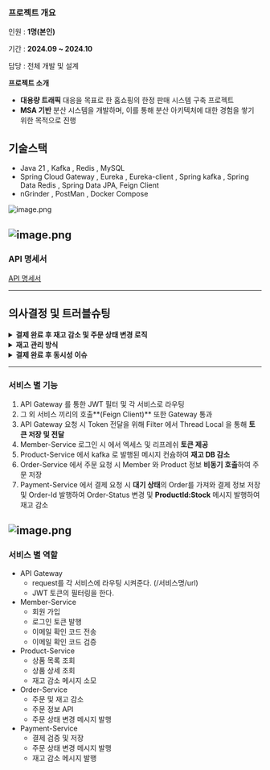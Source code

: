 ### 프로젝트 개요

인원 : **1명(본인)**

기간 : **2024.09 ~ 2024.10**

담당 : 전체 개발 및 설계

**프로젝트 소개**

- **대용량 트래픽** 대응을 목표로 한 홈쇼핑의 한정 판매 시스템 구축 프로젝트
- **MSA 기반** 분산 시스템을 개발하며, 이를 통해 분산 아키텍처에 대한 경험을 쌓기 위한 목적으로 진행

## 기술스택

- Java 21 , Kafka , Redis , MySQL
- Spring Cloud Gateway , Eureka , Eureka-client , Spring kafka , Spring Data Redis , Spring Data JPA, Feign Client
- nGrinder , PostMan , Docker Compose

![image.png](https://file.notion.so/f/f/04134d59-90bb-48a2-b600-8335846e6312/be53300a-75a6-484e-9a07-01861f961c7b/image.png?table=block&id=1439a382-c1a2-80cc-a0fe-fd0f9d8a7b69&spaceId=04134d59-90bb-48a2-b600-8335846e6312&expirationTimestamp=1733140800000&signature=FFYb5rmcTausKNs_7PNKae68CW_T0NUbq7-5PTemQKM&downloadName=image.png)

![image.png](https://file.notion.so/f/f/04134d59-90bb-48a2-b600-8335846e6312/83975f94-7cd1-46de-92f6-55995783f6d5/image.png?table=block&id=14f9a382-c1a2-8097-9d15-fc1d0ac52a10&spaceId=04134d59-90bb-48a2-b600-8335846e6312&expirationTimestamp=1733140800000&signature=1Nu3kr0vVa9L9wMdFQXD08hNZEvYFZ4EnrANF29vbWM&downloadName=image.png)
---

### API 명세서

[API 명세서](https://www.notion.so/13f9a382c1a2804896bbd94871f287d3?pvs=21)

---
## 의사결정 및 트러블슈팅
<details>
        
<summary><b>결제 완료 후 재고 감소 및 주문 상태 변경 로직</b></summary>
<br>

***재고 반영 Flow***

![image.png](https://file.notion.so/f/f/04134d59-90bb-48a2-b600-8335846e6312/25602d61-fe41-4900-b55e-15b98681b35b/image.png?table=block&id=14f9a382-c1a2-8004-bc89-fc282b394a08&spaceId=04134d59-90bb-48a2-b600-8335846e6312&expirationTimestamp=1733140800000&signature=2mL_75NGZD-Avn9p_NSoLIK66dkxcYrHkiE8yn6ogA0&downloadName=image.png)
    
- **Kafka** 를 통해 결제 시 일시적으로 몰릴 수 있는 **재고 변동을 DB 부하**를 줄이기 위하여 **대규모 데이터 처리에 이점**을 가진 kafka 통하여 처리하도록 하였고 그 외 **UX 를 높이기 위해** 관심사 외의 작업을 메시지를 발행하여 처리
- **Kafka** vs **RabbitMQ**
- 휘발성 : 카프카는 메시지를 가져가더라도 EventStreamer 에 저장하여 재생 가능하지만 RabbitMQ는 삭제해 불가능

</details>

<details>
<summary><b>재고 관리 방식</b></b></summary> 
<br>

![image.png](https://file.notion.so/f/f/04134d59-90bb-48a2-b600-8335846e6312/fd9b22e0-7753-4c18-9a11-23cd45b574b1/image.png?table=block&id=14f9a382-c1a2-8056-b334-e6f260b7337a&spaceId=04134d59-90bb-48a2-b600-8335846e6312&expirationTimestamp=1733140800000&signature=cVp_dU2Vy-t-8O-NvxK5UNt9dVXfM7mz_Km_1ngBtQw&downloadName=image.png)
    
- **Redis** 를 통해 도메인 특성 상 구매 속도가 **빨라야하며 재고에 오류가 있어선 안된다** 생각하여 InMemory DB인 레디스를 선택하여 이를 통해 빠른 조회에 원자적 연산을 더불어 동시성 제어를 하였습니다.
- 재고를 감소 한 후 감소한 값이 0 미만이라면 재고가 부족하다 판단하고 application 레벨에서 이를 체크하고 복구하는 로직으로 작성하였으나 감소한 시점에 또 다른 요청이 오면 해당 요청이 통과해야 하는 재고임에도 실패하는 문제 발생
- **루아스크립트** vs 분산 락
  - 루아스크립트
    - 레디스 내에서 로직이 가능
      - 이를 통해 원자적 연산으로 다른 클라이언트의 개입을 봉쇄하여 경쟁 상태 방지
      - 서버에서의 로직이 필요한 경우는 사용 불가
      - 클러스터 환경에서 문제 발생
      - 성능적으로 더 우수한 루아스크립트 선택
- 분산 락
  - 레디스에서 값을 가져와서 사용하는 로직의 형태로 이용 가능
  - Redisson 의 경우 pub,sub 형태로 락을 사용함
  - 클러스터 환경에서 문제 발생하지 않음
- InMemory DB로 속도가 빠른 레디스를 채택
</details>

<details>
<summary><b>결제 완료 후 동시성 이슈</b></summary> 
<br>

**주문 상태 Flow**
        
![image.png](https://file.notion.so/f/f/04134d59-90bb-48a2-b600-8335846e6312/192fac3b-b6e5-4dac-96fb-18e9fd5394ed/image.png?table=block&id=14f9a382-c1a2-80b9-8048-c172a8b112e6&spaceId=04134d59-90bb-48a2-b600-8335846e6312&expirationTimestamp=1733140800000&signature=lmY0aC0zbfvVRp6yoh7p3e6IaDxyGu65gz_aaAm6vt4&downloadName=image.png)
    
**AsIs**
    
- 주문이 시작된 후 **15분 내에 결제 완료**를 하지 못하면 스케줄러(1분 간격 실행)를 통해 주문이 실패로 처리
- 결제가 완료되면 **Order 번호를 메시지로 발행**하여 주문 상태를 완료로 업데이트
- 하지만 다음과 같은 상황에서는 동시성 문제가 발생할 수 있습니다
  - 결제가 15분 내에 완료되었으나, 메시지가 15분 안에 컨슘되지 못한 경우
  - 메시지가 처리 완료되었지만 스케줄러에서 처리되지 않은 주문으로 조회된 경우
    
**Tobe**
    
- 실패 처리와 성공 처리를 동일한 Kafka 토픽에서 관리
- **UpdateAt 필드 확인을 통해** 값이 존재하면 상태 변경 X
 - 이로 인해 Order가 공유자원이 되어 DB 레벨의 쓰기 락을 통해 해결

</details>

---

### 서비스 별 기능

1. API Gateway 를 통한 JWT 필터 및 각 서비스로 라우팅
2. 그 외 서비스 끼리의 호출**(Feign Client)** 또한 Gateway 통과
3. API Gateway 요청 시 Token 전달을 위해 Filter 에서 Thread Local 을 통해 **토큰 저장 및 전달**
4. Member-Service 로그인 시 에서 엑세스 및 리프레쉬 **토큰 제공**
5. Product-Service 에서 kafka 로 발행된 메시지 컨슘하여 **재고 DB 감소**
6. Order-Service 에서 주문 요청 시 Member 와 Product 정보 **비동기 호출**하여 주문 저장
7. Payment-Service 에서 결제 요청 시 **대기 상태**의 Order를 가져와 결제 정보 저장 및 Order-Id 발행하여 Order-Status 변경 및 **ProductId:Stock** 메시지 발행하여 재고 감소

![image.png](https://file.notion.so/f/f/04134d59-90bb-48a2-b600-8335846e6312/a860e0e5-52d6-4907-8b28-64e669f70b9e/image.png?table=block&id=14e9a382-c1a2-80eb-8776-fb1839fa47b0&spaceId=04134d59-90bb-48a2-b600-8335846e6312&expirationTimestamp=1733140800000&signature=D5GP9x2CYPj0GPD7Xdx_OigMOqbYyj2QtLr3X6PYQ7U&downloadName=image.png)
---
### 서비스 별 역할

- API Gateway
    - request를 각 서비스에 라우팅 시켜준다. (/서비스명/url)
    - JWT 토큰의 필터링을 한다.
- Member-Service
    - 회원 가입
    - 로그인 토큰 발행
    - 이메일 확인 코드 전송
    - 이메일 확인 코드 검증
- Product-Service
    - 상품 목록 조회
    - 상품 상세 조회
    - 재고 감소 메시지 소모
- Order-Service
    - 주문 및 재고 감소
    - 주문 정보 API
    - 주문 상태 변경 메시지 발행
- Payment-Service
    - 결제 검증 및 저장
    - 주문 상태 변경 메시지 발행
    - 재고 감소 메시지 발행
